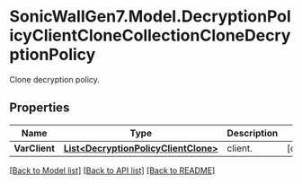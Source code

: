 # SonicWallGen7.Model.DecryptionPolicyClientCloneCollectionCloneDecryptionPolicy
Clone decryption policy.

## Properties

Name | Type | Description | Notes
------------ | ------------- | ------------- | -------------
**VarClient** | [**List&lt;DecryptionPolicyClientClone&gt;**](DecryptionPolicyClientClone.md) | client. | [optional] 

[[Back to Model list]](../README.md#documentation-for-models) [[Back to API list]](../README.md#documentation-for-api-endpoints) [[Back to README]](../README.md)

